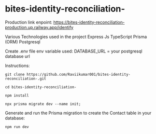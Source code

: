 # bites-identity-reconciliation-

Production link enpoint: https://bites-identity-reconciliation-production.up.railway.app/identify


Various Technologies used in the project
Express Js
TypeScript
Prisma (ORM)
Postgresql

Create .env file
env variable used:
DATABASE_URL = your postgresql database url


Instructions:
```
git clone https://github.com/Raviikumar001/bites-identity-reconciliation-.git

```
```
cd bites-identity-reconciliation-
```

```
npm install
```

```
npx prisma migrate dev --name init;   
```
Generate and run the Prisma migration to create the Contact table in your database:

```
npm run dev

```

